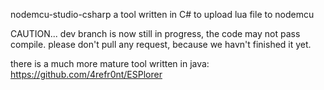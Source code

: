 nodemcu-studio-csharp
a tool written in C# to upload lua file to nodemcu

CAUTION... dev branch is now still in progress, the code may not pass compile. please don't pull any request, because we havn't finished it yet.

there is a much more mature tool written in java: https://github.com/4refr0nt/ESPlorer
